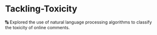 # Tackling-Toxicity

🔠 Explored the use of natural language processing algorithms to classify the toxicity of online comments.
